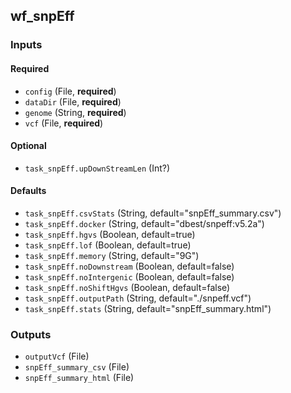 
## wf_snpEff

### Inputs

#### Required

  * `config` (File, **required**)
  * `dataDir` (File, **required**)
  * `genome` (String, **required**)
  * `vcf` (File, **required**)

#### Optional

  * `task_snpEff.upDownStreamLen` (Int?)

#### Defaults

  * `task_snpEff.csvStats` (String, default="snpEff_summary.csv")
  * `task_snpEff.docker` (String, default="dbest/snpeff:v5.2a")
  * `task_snpEff.hgvs` (Boolean, default=true)
  * `task_snpEff.lof` (Boolean, default=true)
  * `task_snpEff.memory` (String, default="9G")
  * `task_snpEff.noDownstream` (Boolean, default=false)
  * `task_snpEff.noIntergenic` (Boolean, default=false)
  * `task_snpEff.noShiftHgvs` (Boolean, default=false)
  * `task_snpEff.outputPath` (String, default="./snpeff.vcf")
  * `task_snpEff.stats` (String, default="snpEff_summary.html")

### Outputs

  * `outputVcf` (File)
  * `snpEff_summary_csv` (File)
  * `snpEff_summary_html` (File)
